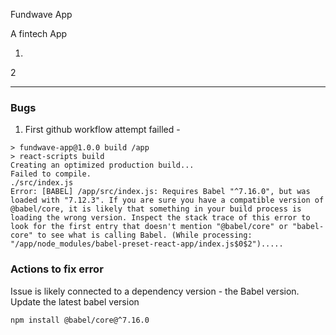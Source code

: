 Fundwave App

A fintech App

1.

2

**************************
### Bugs

1. First github workflow attempt failled - 

```
> fundwave-app@1.0.0 build /app
> react-scripts build
Creating an optimized production build...
Failed to compile.
./src/index.js
Error: [BABEL] /app/src/index.js: Requires Babel "^7.16.0", but was loaded with "7.12.3". If you are sure you have a compatible version of @babel/core, it is likely that something in your build process is loading the wrong version. Inspect the stack trace of this error to look for the first entry that doesn't mention "@babel/core" or "babel-core" to see what is calling Babel. (While processing: "/app/node_modules/babel-preset-react-app/index.js$0$2").....
``` 


### Actions to fix error
Issue is likely connected to a dependency version -  the Babel version. 
Update the latest babel version 
```
npm install @babel/core@^7.16.0
``` 



